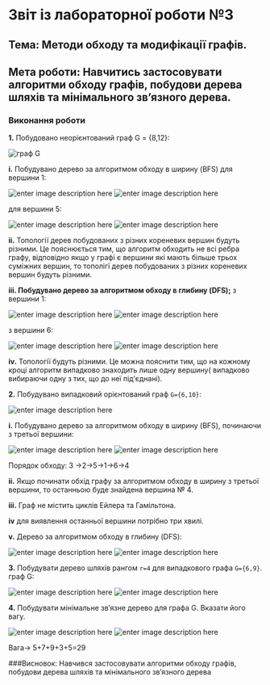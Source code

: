 # Звіт із лабораторної роботи №3
## Тема: Методи обходу та модифікації графів.
## Мета роботи: Навчитись застосовувати алгоритми обходу графів, побудови дерева шляхів та мінімального зв’язного дерева.
### Виконання роботи
**1.** Побудовано неорієнтований граф G = {8,12}:

![граф G](https://github.com/DusMax/DUS_Maksim_LAB_TOTK_2021/blob/main/lab3/folder/1.png)

**i.** Побудувано дерево за алгоритмом обходу в ширину (BFS) для вершини 1:

![enter image description here](https://github.com/DusMax/DUS_Maksim_LAB_TOTK_2021/blob/main/lab3/folder/2.png)
![enter image description here](https://github.com/DusMax/DUS_Maksim_LAB_TOTK_2021/blob/main/lab3/folder/2_1.png)


для вершини 5:

![enter image description here](https://github.com/DusMax/DUS_Maksim_LAB_TOTK_2021/blob/main/lab3/folder/3.png)
![enter image description here](https://github.com/DusMax/DUS_Maksim_LAB_TOTK_2021/blob/main/lab3/folder/3_1.png)


**іі.** Топології дерев побудованих з різних кореневих вершин будуть різними. Це пояснюється тим, що алгоритм обходить не всі ребра графу, відповідно якщо у графі є вершини які мають більше трьох суміжних вершин, то тополігї дерев побудованих з різних кореневих вершин будуть різними.

**ііі. Побудувано дерево за алгоритмом обходу в глибину (DFS);**
з вершини 1:

![enter image description here](https://github.com/DusMax/DUS_Maksim_LAB_TOTK_2021/blob/main/lab3/folder/4.png)
![enter image description here](https://github.com/DusMax/DUS_Maksim_LAB_TOTK_2021/blob/main/lab3/folder/4_1.png)


з вершини 6:

![enter image description here](https://github.com/DusMax/DUS_Maksim_LAB_TOTK_2021/blob/main/lab3/folder/5.png)
![enter image description here](https://github.com/DusMax/DUS_Maksim_LAB_TOTK_2021/blob/main/lab3/folder/5_1.png)


**iv.** Топології будуть різними. Це можна пояснити тим, що на кожному кроці алгоритм випадково  знаходить лише одну вершину( випадково вибираючи одну з тих, що до неї під'єднані).

**2.** Побудувано випадковий орієнтований граф `G={6,10}`:

![enter image description here](https://github.com/DusMax/DUS_Maksim_LAB_TOTK_2021/blob/main/lab3/folder/6.png)

**i.** Побудувано дерево за алгоритмом обходу в ширину (BFS), починаючи з третьої вершини:

![enter image description here](https://github.com/DusMax/DUS_Maksim_LAB_TOTK_2021/blob/main/lab3/folder/7.png)
![enter image description here](https://github.com/DusMax/DUS_Maksim_LAB_TOTK_2021/blob/main/lab3/folder/7_1.png)

Порядок обходу: 3 ->2->5->1->6->4

**ii.** Якщо починати обхід графу за алгоритмом обходу в ширину  з третьої вершини, то останньою буде знайдена вершина № 4.

**іii.**  Граф не містить циклів Ейлера та Гамільтона.

**іv**  для виявлення останньої вершини потрібно три хвилі.


**v.** Дерево за алгоритмом обходу в глибину (DFS):

![enter image description here](https://github.com/DusMax/DUS_Maksim_LAB_TOTK_2021/blob/main/lab3/folder/8.png)
![enter image description here](https://github.com/DusMax/DUS_Maksim_LAB_TOTK_2021/blob/main/lab3/folder/8_1.png)

**3.**  Побудувати дерево шляхів рангом  `r=4`  для випадкового графа  `G={6,9}`.
граф G:

![enter image description here](https://github.com/DusMax/DUS_Maksim_LAB_TOTK_2021/blob/main/lab3/folder/9.png)
![enter image description here](https://github.com/DusMax/DUS_Maksim_LAB_TOTK_2021/blob/main/lab3/folder/9_1.png)

**4.** Побудувати мінімальне зв’язне дерево для графа G. Вказати його вагу.

![enter image description here](https://github.com/DusMax/DUS_Maksim_LAB_TOTK_2021/blob/main/lab3/folder/10.png)
![enter image description here](https://github.com/DusMax/DUS_Maksim_LAB_TOTK_2021/blob/main/lab3/folder/10_1.png)

Вага-> 5+7+9+3+5=29


###Висновок:
Навчився застосовувати алгоритми обходу графів, побудови дерева шляхів та мінімального зв’язного дерева

